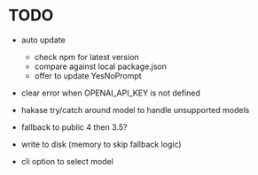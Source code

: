 # TODO

- auto update
  - check npm for latest version
  - compare against local package.json
  - offer to update YesNoPrompt

- clear error when OPENAI_API_KEY is not defined

- hakase try/catch around model to handle unsupported models
- fallback to public 4 then 3.5?
- write to disk (memory to skip fallback logic)
- cli option to select model
